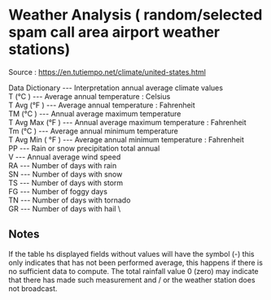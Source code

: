 # Weather Analysis ( random/selected spam call area airport weather stations)

Source : https://en.tutiempo.net/climate/united-states.html

Data Dictionary  --- 	Interpretation annual average climate values	\
T   (°C ) 		 --- 	Average annual temperature : Celsius \
T Avg (°F ) 	 --- 	Average annual temperature : Fahrenheit \
TM  (°C ) 		 --- 	Annual average maximum temperature \
T Avg Max (°F )  --- 	Annual average maximum temperature : Fahrenheit \
Tm  (°C ) 		 --- 	Average annual minimum temperature \
T Avg Min ( °F ) --- 	Average annual minimum temperature : Fahrenheit \
PP 				 --- 	Rain or snow precipitation total annual \
V 				 --- 	Annual average wind speed \
RA 				 --- 	Number of days with rain \
SN 				 --- 	Number of days with snow \
TS 				 --- 	Number of days with storm \
FG 				 --- 	Number of foggy days \
TN 				 --- 	Number of days with tornado \
GR 				 --- 	Number of days with hail \


 ## Notes
If the table hs displayed fields without values will have the symbol (-) this only indicates that has not been performed average, 
this happens if there is no sufficient data to compute.
The total rainfall value 0 (zero) may indicate that there has made such measurement and / or the weather station does not broadcast.
